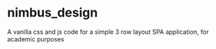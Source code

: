 # nimbus_design
A vanilla css and js code for a simple 3 row layout SPA application, for academic purposes
